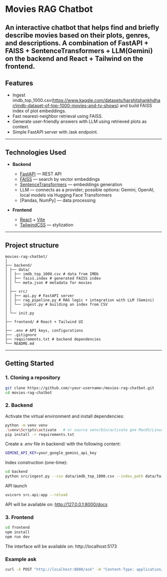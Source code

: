 # Movies RAG Chatbot

## An interactive chatbot that helps find and briefly describe movies based on their plots, genres, and descriptions. A combination of **FastAPI + FAISS + SentenceTransformers + LLM(Gemini)** on the backend and **React + Tailwind** on the frontend.

## Features

- Ingest imdb_top_1000.csv(https://www.kaggle.com/datasets/harshitshankhdhar/imdb-dataset-of-top-1000-movies-and-tv-shows) and build FAISS index of plot embeddings.
- Fast nearest-neighbor retrieval using FAISS.
- Generate user-friendly answers with LLM using retrieved plots as context.
- Simple FastAPI server with /ask endpoint.

---

## Technologies Used

- **Backend**

  - [FastAPI](https://fastapi.tiangolo.com/) — REST API
  - [FAISS](https://github.com/facebookresearch/faiss) — search by vector embeddings
  - [SentenceTransformers](https://www.sbert.net/) — embeddings generation
  - LLM — connects as a provider; possible options: Gemini, OpenAI, local models via Hugging Face Transformers
  - [Pandas, NumPy] — data processing

- **Frontend**
  - [React](https://react.dev/) + [Vite](https://vitejs.dev/)
  - [TailwindCSS](https://tailwindcss.com/) — stylization

---

## Project structure

```text
movies-rag-chatbot/
│
├── backend/
│ ├── data/
│ │ ├── imdb_top_1000.csv # data from IMDb
│ │ ├── faiss.index # generated FAISS index
│ │ └── meta.json # metadata for movies
│ │
│ ├── src/
│ │ ├── api.py # FastAPI server
│ │ ├── rag_pipeline.py # RAG logic + integration with LLM (Gemini)
│ │ └── ingest.py # building an index from CSV
│ │
│ └── init.py
│
├── frontend/ # React + Tailwind UI
│
├── .env # API keys, configurations
├── .gitignore
├── requirements.txt # backend dependencies
└── README.md
```

---

## Getting Started

### 1. Cloning a repository

```bash
git clone https://github.com/<your-username>/movies-rag-chatbot.git
cd movies-rag-chatbot
```

### 2️. Backend

Activate the virtual environment and install dependencies:

```bash
python -m venv venv
.\venv\Scripts\activate   # or source venv/bin/activate для MacOS/Linux
pip install -r requirements.txt
```

Create a .env file in backend/ with the following content:

```bash
GEMINI_API_KEY=your_google_gemini_api_key
```

Index construction (one-time):

```bash
cd backend
python src/ingest.py --csv data/imdb_top_1000.csv --index_path data/faiss.index --meta_path data/meta.json
```

API launch

```bash
uvicorn src.api:app --reload
```

API will be available on: http://127.0.0.1:8000/docs

### 3️. Frontend

```bash
cd frontend
npm install
npm run dev
```

The interface will be available on: http://localhost:5173

### Example ask

```bash
curl -X POST "http://localhost:8000/ask" -H "Content-Type: application/json" -d "{\"query\": \"Tell me about Titanic\"}"
```
